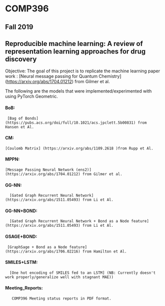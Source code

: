 # COMP396


## Fall 2019
## Reproducible machine learning: A review of representation learning approaches for drug discovery

Objective: The goal  of this project is to replicate the machine learning paper work : 
[Neural message passing for Quantum Chemistry] (https://arxiv.org/abs/1704.01212) from Gilmer et al. 

The following are the models that were implemented/experimented with using PyTorch Geometric.


#### BoB:
     [Bag of Bonds] (https://pubs.acs.org/doi/full/10.1021/acs.jpclett.5b00831) from Hansen et Al. 


#### CM:
    [Coulomb Matrix] (https://arxiv.org/abs/1109.2618 )from Rupp et Al.
    
     
#### MPPN: 
    [Message Passing Neural Network (ens2)] (https://arxiv.org/abs/1704.01212) from Gilmer et al. 

     
#### GG-NN: 
      [Gated Graph Recurrent Neural Network] (https://arxiv.org/abs/1511.05493) from Li et Al.
      
     
#### GG-NN+BOND: 
      [Gated Graph Recurrent Neural Network + Bond as a Node feature] (https://arxiv.org/abs/1511.05493) from Li et Al.
      
     
#### GSAGE+BOND: 
     [GraphSage + Bond as a Node feature]  (https://arxiv.org/abs/1706.02216) from Hamilton et Al.             

#### SMILES+LSTM: 
      [One hot encoding of SMILES fed to an LSTM] (NB: Currently doesn't work properly/generalize well with stagnant MAE))
            
#### Meeting_Reports:       
       COMP396 Meeting status reports in PDF format.
